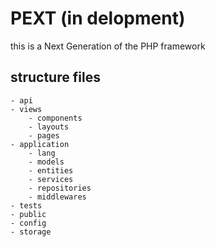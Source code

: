 # PEXT (in delopment)
this is a Next Generation of the PHP framework

## structure files
```
- api
- views
    - components
    - layouts
    - pages
- application
    - lang
    - models
    - entities
    - services
    - repositories
    - middlewares
- tests
- public
- config
- storage
```